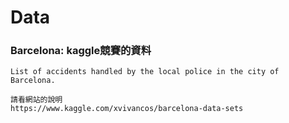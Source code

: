 # Data


### Barcelona: kaggle競賽的資料

```
List of accidents handled by the local police in the city of Barcelona.

請看網站的說明
https://www.kaggle.com/xvivancos/barcelona-data-sets
```
